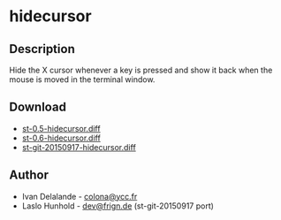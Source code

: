 hidecursor
==========

Description
-----------

Hide the X cursor whenever a key is pressed and show it back when the mouse
is moved in the terminal window.

Download
--------

* [st-0.5-hidecursor.diff](st-0.5-hidecursor.diff)
* [st-0.6-hidecursor.diff](st-0.6-hidecursor.diff)
* [st-git-20150917-hidecursor.diff](st-git-20150917-hidecursor.diff)

Author
------

 * Ivan Delalande - colona@ycc.fr
 * Laslo Hunhold - dev@frign.de (st-git-20150917 port)
